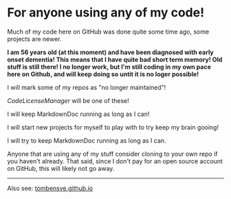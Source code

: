 

# For anyone using any of my code!

Much of my code here on GitHub was done quite some time ago, some projects are newer.

**I am 56 years old (at this moment) and have been diagnosed with early onset dementia! This means 
that I have quite bad short term memory! Old stuff is still there! I no longer work, but I'm still 
coding in my own pace here on Github, and will keep doing so untit it is no loger possible!**

I will mark some of my repos as "no longer maintained"! 

_CodeLicenseManager_ will be one of these!

I will keep MarkdownDoc running as long as I can! 

I will start new projects for myself to play with to try keep my brain gooing!

I will try to keep MarkdownDoc running as long as I can. 

Anyone that are using any of my stuff consider cloning to your own repo if you haven't 
already. That said, since I don't pay for an open source account on GitHub,
this will likely not go away.

----

Also see:  [tombensve.github.io](https://tombensve.github.io)

